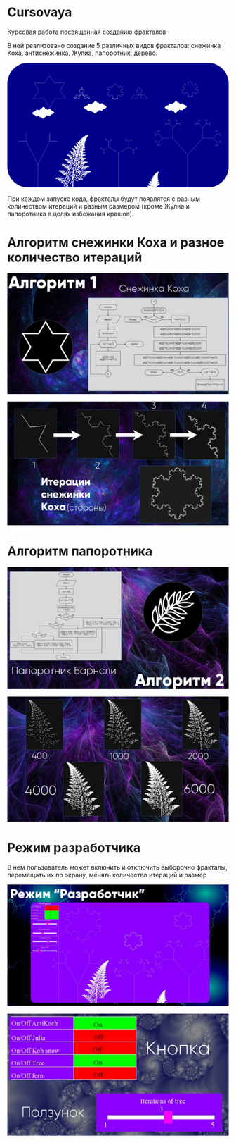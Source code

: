 # Cursovaya
Курсовая работа посвященная созданию фракталов

В ней реализовано создание 5 различных видов фракталов: снежинка Коха, антиснежинка, Жулиа, папоротник, дерево.

![Alarm](https://github.com/raibee/Cursovaya/blob/main/Screens/Image1.png)

При каждом запуске кода, фракталы будут появлятся с разным количеством итераций и разным размером (кроме Жулиа и папоротника в целях избежания крашов).

# Алгоритм снежинки Коха и разное количество итераций

![Alarm](https://github.com/raibee/Cursovaya/blob/main/Screens/Image2.jpg)

![Alarm](https://github.com/raibee/Cursovaya/blob/main/Screens/Image3.jpg)

# Алгоритм папоротника

![Alarm](https://github.com/raibee/Cursovaya/blob/main/Screens/Image4.jpg)

![Alarm](https://github.com/raibee/Cursovaya/blob/main/Screens/Image5.jpg)

# Режим разработчика

В нем пользователь может включить и отключить выборочно фракталы, перемещать их по экрану, менять количество итераций и размер

![Alarm](https://github.com/raibee/Cursovaya/blob/main/Screens/Image6.jpg)

![Alarm](https://github.com/raibee/Cursovaya/blob/main/Screens/Image7.jpg)


